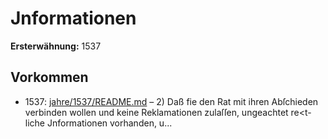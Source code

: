 # Jnformationen

**Ersterwähnung:** 1537

## Vorkommen
- 1537: [jahre/1537/README.md](../jahre/1537/README.md) – 2) Daß fie den Rat mit ihren Abſchieden verbinden
wollen und keine Reklamationen zulaſſen, ungeachtet re<t-
liche Jnformationen vorhanden, u...
